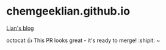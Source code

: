 # chemgeeklian.github.io

[Lian's blog](https://chemgeeklian.github.io)

octocat :+1: This PR looks great - it's ready to merge! :shipit:
~
